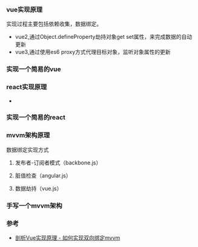 ### vue实现原理
实现过程主要包括依赖收集，数据绑定。
- vue2,通过Object.defineProperty劫持对象get set属性，来完成数据的自动更新
- vue3,通过使用es6 proxy方式代理目标对象，监听对象属性的更新

### 实现一个简易的vue

### react实现原理
- 

### 实现一个简易的react


### mvvm架构原理
数据绑定实现方式
1. 发布者-订阅者模式（backbone.js）

2. 脏值检查（angular.js）

3. 数据劫持（vue.js）

### 手写一个mvvm架构


### 参考
- [剖析Vue实现原理 - 如何实现双向绑定mvvm](https://github.com/DMQ/mvvm)


